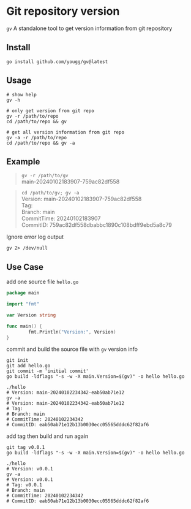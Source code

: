 # Git repository version

`gv` A standalone tool to get version information from git repository

## Install

```shell
go install github.com/yougg/gv@latest
```

## Usage

```shell
# show help
gv -h

# only get version from git repo
gv -r /path/to/repo
cd /path/to/repo && gv

# get all version information from git repo
gv -a -r /path/to/repo
cd /path/to/repo && gv -a
```

## Example

> `gv -r /path/to/gv`  
> main-20240102183907-759ac82df558

> `cd /path/to/gv; gv -a`  
> Version: main-20240102183907-759ac82df558  
> Tag:  
> Branch: main  
> CommitTime: 20240102183907  
> CommitID: 759ac82df558dbabbc1890c108bdff9ebd5a8c79

Ignore error log output

```shell
gv 2> /dev/null
```

## Use Case

add one source file `hello.go`

```go
package main

import "fmt"

var Version string

func main() {
        fmt.Println("Version:", Version)
}
```

commit and build the source file with `gv` version info

```shell
git init
git add hello.go
git commit -m 'initial commit'
go build -ldflags "-s -w -X main.Version=$(gv)" -o hello hello.go

./hello
# Version: main-20240102234342-eab50ab71e12
gv -a
# Version: main-20240102234342-eab50ab71e12
# Tag:
# Branch: main
# CommitTime: 20240102234342
# CommitID: eab50ab71e12b13b0030ecc05565dddc62f82af6
```

add tag then build and run again

```shell
git tag v0.0.1
go build -ldflags "-s -w -X main.Version=$(gv)" -o hello hello.go

./hello
# Version: v0.0.1
gv -a
# Version: v0.0.1
# Tag: v0.0.1
# Branch: main
# CommitTime: 20240102234342
# CommitID: eab50ab71e12b13b0030ecc05565dddc62f82af6
```